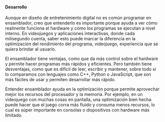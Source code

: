 #### Desarrollo

Aunque en diseño de entretenimiento digital no es común programar en ensamblador, creo que entenderlo es importante porque ayuda a ver cómo realmente funciona el hardware y cómo los programas se ejecutan a nivel interno. En videojuegos y aplicaciones interactivas, donde cada milisegundo cuenta, saber esto puede marcar la diferencia en la optimización del rendimiento del programa, videojuego, experiencia que se quiera brindar al usuario.  

El ensamblador tiene ventajas, como que da más control sobre el hardware y permite hacer programas más rápidos y eficientes. Pero también tiene desventajas, como que es difícil de leer, escribir y mantener, sobre todo si lo comparamos con lenguajes como C++, Python o JavaScript, que son más fáciles de usar y permiten desarrollar más rápido.  

Entender ensamblador ayuda en la optimización porque permite aprovechar mejor los recursos del procesador y la memoria. Por ejemplo, en un videojuego con muchas cosas en pantalla, una optimización bien hecha puede hacer que el juego corra más fluido y consuma menos recursos, lo cual es súper importante en consolas o dispositivos con hardware más limitado.
